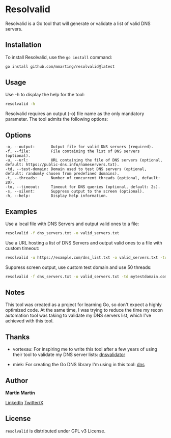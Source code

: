 # Resolvalid

Resolvalid is a Go tool that will generate or validate a list of valid DNS servers.

## Installation

To install Resolvalid, use the `go install` command:

```sh
go install github.com/mmarting/resolvalid@latest
```

## Usage

Use -h to display the help for the tool:

```sh
resolvalid -h
```

Resolvalid requires an output (-o) file name as the only mandatory parameter. The tool admits the following options:

## Options

    -o, --output:       Output file for valid DNS servers (required).
    -f, --file:         File containing the list of DNS servers (optional).
    -u, --url:          URL containing the file of DNS servers (optional, default: https://public-dns.info/nameservers.txt).
    -td, --test-domain: Domain used to test DNS servers (optional, default: randomly chosen from predefined domains).
    -t, --threads:      Number of concurrent threads (optional, default: 20).
    -to, --timeout:     Timeout for DNS queries (optional, default: 2s).
    -s, --silent:       Suppress output to the screen (optional).
    -h, --help:         Display help information.

## Examples

Use a local file with DNS Servers and output valid ones to a file:

```sh
resolvalid -f dns_servers.txt -o valid_servers.txt
```

Use a URL hosting a list of DNS Servers and output valid ones to a file with custom timeout:

```sh
resolvalid -u https://example.com/dns_list.txt -o valid_servers.txt -to 5s
```

Suppress screen output, use custom test domain and use 50 threads:

```sh
resolvalid -f dns_servers.txt -o valid_servers.txt -td mytestdomain.com -t 50 -s
```

## Notes

This tool was created as a project for learning Go, so don't expect a highly optimized code. At the same time, I was trying to reduce the time my recon automation tool was taking to validate my DNS servers list, which I've achieved with this tool.

## Thanks

- vortexau: For inspiring me to write this tool after a few years of using their tool to validate my DNS server lists: [dnsvalidator](https://github.com/vortexau/dnsvalidator)
  
- miek: For creating the Go DNS library I'm using in this tool: [dns](https://github.com/miekg/dns)

## Author

**Martín Martín**

[LinkedIn](https://www.linkedin.com/in/martinmarting/)
[Twitter/X](https://x.com/mmrecon)

## License

`resolvalid` is distributed under GPL v3 License.
